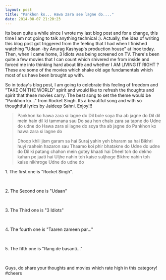 ```yaml
---
layout: post
title: "Pankhon ko... Hawa zara see lagne do...."
date: 2014-08-07 21:20:23
---
```


Its been quite a while since I wrote my last blog post and for a change, this time I am not going to talk anything technical :). Actually, the idea of writing this blog post got triggered from the feeling that I had when I finished watching "Udaan -by Anurag Kashyap's production house" at Inox today. Then, when I came home, 3 Idiots was being screened on TV. There's been quite a few movies that I can count which shivered me from inside and forced me into thinking hard about life and whether I AM LIVING IT RIGHT ? These are some of the movies which shake old age fundamentals which most of us have been brought up with.

So in today's blog post, I am going to celebrate this feeling of freedom and "TAKE ON THE WORLD" spirit and would like to refresh the thoughts and spirit that these movies carry. The best song to set the theme would be "Pankhon ko..." from Rocket Singh. Its a beautiful song and with so thoughtful lyrics by Jaideep Sahni. Enjoy!!!

> Pankhon ko hawa zara si lagne do
Dil bole soya tha ab jagne do
Dil dil mein hain dil ki tammana sau
Do sau hon chalo zara sa tapne do
Udne do udne do
Hawa zara si lagne do soya tha ab jagne do
Pankhon ko hawa zara si lagne do
>
> Dhoop khili jism garam sa hai
Suraj yahin yeh bharam sa hai
Bikhri huyi raahein hazaron sau
Thaamo koi phir bhatakne do
Udne do udne do  Dil ki patang chahon mein gotey khaati hai
Dheel toh do dekho kahan pe jaati hai
Uljhe nahin toh kaise suljhoge
Bikhre nahin toh kaise nikhroge
Udne do udne do

1\. The first one is "Rocket Singh".

 

2\. The Second one is "Udaan"

 

3\. The Third one is "3 Idiots"

 

4\. The fourth one is "Taaren zameen par..."

 

5\. The fifth one is "Rang de basanti..."

 

Guys, do share your thoughts and movies which rate high in this category! #cheers